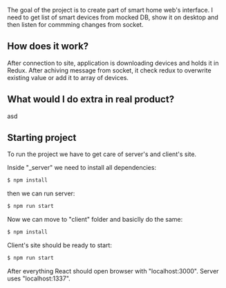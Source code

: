 The goal of the project is to create part of smart home web's interface. I need to get list of smart devices from mocked DB, show it on desktop and then listen for commming changes from socket.

## How does it work?

After connection to site, application is downloading devices and holds it in Redux. After achiving message from socket, it check redux to overwrite existing value or add it to array of devices. 

## What would I do extra in real product?

asd

## Starting project

To run the project we have to get care of server's and client's site.

Inside "_server" we need to install all dependencies:

```bash
$ npm install
```

then we can run server:

```bash
$ npm run start
```

Now we can move to "client" folder and basiclly do the same:

```bash
$ npm install
```

Client's site should be ready to start:

```bash
$ npm run start
```

After everything React should open browser with "localhost:3000". Server uses "localhost:1337".